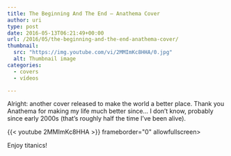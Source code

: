 ```yaml
---
title: The Beginning And The End – Anathema Cover
author: uri
type: post
date: 2016-05-13T06:21:49+00:00
url: /2016/05/the-beginning-and-the-end-anathema-cover/
thumbnail:
  src: "https://img.youtube.com/vi/2MMImKc8HHA/0.jpg"
  alt: Thumbnail image
categories:
  - covers
  - vídeos

---
```

Alright: another cover released to make the world a better place. Thank you Anathema for making my life much better since&#8230; I don&#8217;t know, probably since early 2000s (that&#8217;s roughly half the time I&#8217;ve been alive).

{{< youtube 2MMImKc8HHA >}} frameborder="0" allowfullscreen></iframe>

Enjoy titanics!